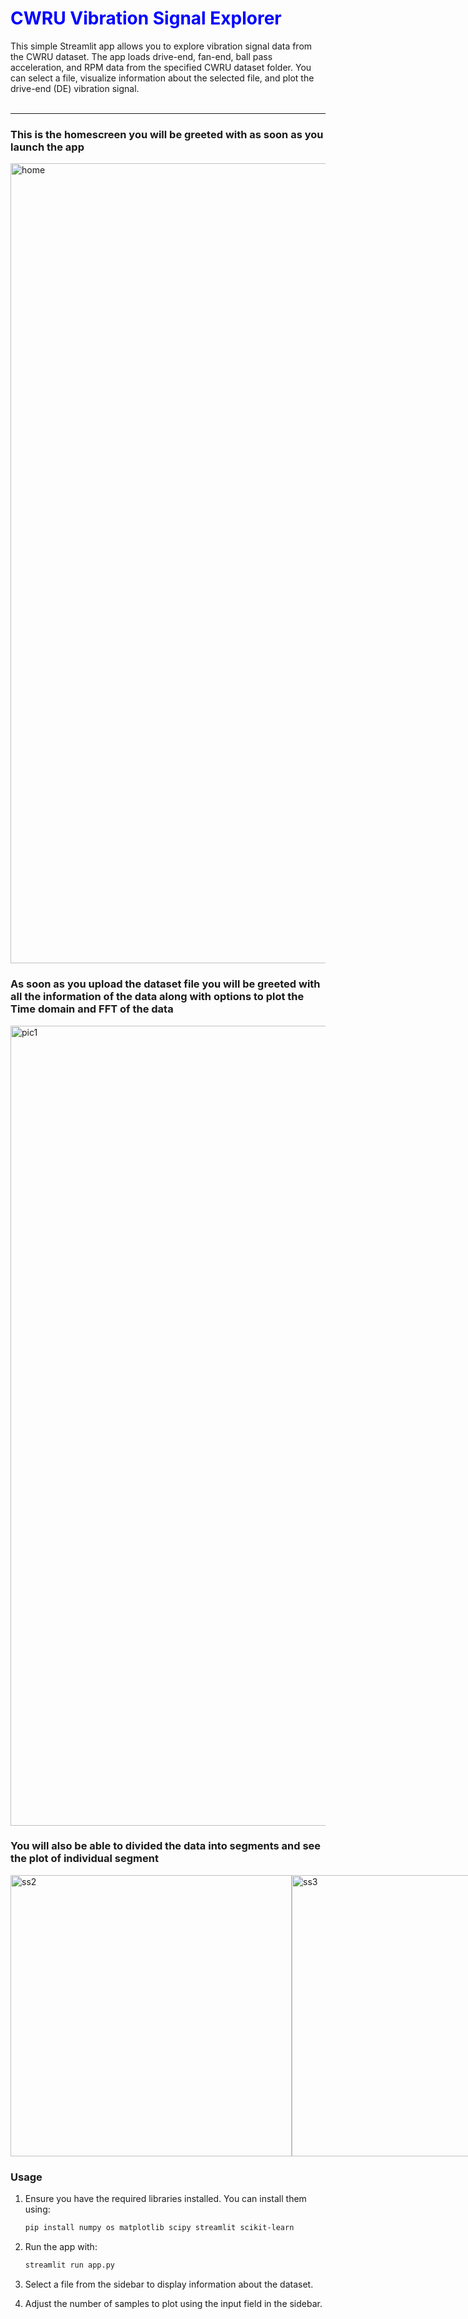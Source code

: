 <h1 style="color: blue;">CWRU Vibration Signal Explorer</h1>
This simple Streamlit app allows you to explore vibration signal data from the CWRU dataset. The app loads drive-end, fan-end, ball pass acceleration, and RPM data from the specified CWRU dataset folder. You can select a file, visualize information about the selected file, and plot the drive-end (DE) vibration signal.
<br><br>
<hr>
<h3>This is the homescreen you will be greeted with as soon as you launch the app</h3>
<img width="1280" alt="home" src="https://github.com/nameerakhter/Vibration_signal_analysis/assets/120779958/1957b7be-25b6-40a5-881e-f3e27a371bfa">
<h3>As soon as you upload the dataset file you will be greeted with all the information of the data along with options to plot the Time domain and FFT of the data</h3>
<img width="1280" alt="pic1" src="https://github.com/nameerakhter/Vibration_signal_analysis/assets/120779958/60d7482d-a32f-4ce8-8c58-049ce242a0f3">
<h3>You will also be able to divided the data into segments and see the plot of individual segment</h3>
<div style="display: flex; justify-content: space-between;">
    <img width="450" alt="ss2" src="https://github.com/nameerakhter/Vibration_signal_analysis/assets/120779958/babd641e-e667-4dbe-a247-804d7f1e0764">
    <img width="450" alt="ss3" src="https://github.com/nameerakhter/Vibration_signal_analysis/assets/120779958/0c984cda-86fe-4eb5-b690-f9d6b0efa265">
</div>

 <h3>Usage</h3>

1. Ensure you have the required libraries installed. You can install them using:

    ```bash
    pip install numpy os matplotlib scipy streamlit scikit-learn
    ```

2. Run the app with:

    ```bash
    streamlit run app.py
    ```

3. Select a file from the sidebar to display information about the dataset.

4. Adjust the number of samples to plot using the input field in the sidebar.

